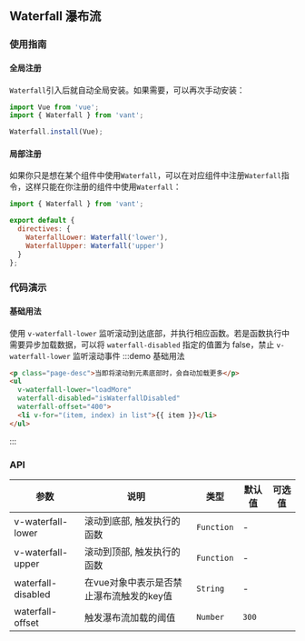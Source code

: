 ## Waterfall 瀑布流

### 使用指南

#### 全局注册

`Waterfall`引入后就自动全局安装。如果需要，可以再次手动安装：

```js
import Vue from 'vue';
import { Waterfall } from 'vant';

Waterfall.install(Vue);
```

#### 局部注册

如果你只是想在某个组件中使用`Waterfall`，可以在对应组件中注册`Waterfall`指令，这样只能在你注册的组件中使用`Waterfall`：

```js
import { Waterfall } from 'vant';

export default {
  directives: {
    WaterfallLower: Waterfall('lower'),
    WaterfallUpper: Waterfall('upper')
  }
};
```

### 代码演示

<script>
export default {
  data() {
    return {
      list: [1, 2, 3, 4, 5, 6, 7, 8, 9, 10],
      loading: false,
      finished: false
    };
  },
  methods: {
    loadMore() {
      if (this.list.length >= 200) {
        this.finished = true;
        return;
      }

      this.loading = true;
      setTimeout(() => {
        let lastNumber = this.list[this.list.length - 1];
        for (let i = 0; i < 5; i ++) {
          lastNumber += 1;
          this.list.push(lastNumber);
        }
        this.loading = false;
      }, 200);
    }
  },
  computed: {
    isWaterfallDisabled() {
      return this.loading || this.finished;
    }
  }
};
</script>

<style>
.demo-waterfall {
  ul {
    max-height: 360px;
    overflow: scroll;
    border-top: 1px solid #e5e5e5;
  }
  li {
    line-height: 50px;
    border-bottom: 1px solid #e5e5e5;
    background: #fff;
    text-align: center;
  }
  .page-desc {
    padding: 5px 0;
    line-height: 1.4;
    font-size: 14px;
    text-align: center;
    color: #666;
  }
}
</style>

#### 基础用法
使用 `v-waterfall-lower` 监听滚动到达底部，并执行相应函数。若是函数执行中需要异步加载数据，可以将 `waterfall-disabled` 指定的值置为 false，禁止 `v-waterfall-lower` 监听滚动事件
:::demo 基础用法
```html
<p class="page-desc">当即将滚动到元素底部时，会自动加载更多</p>
<ul
  v-waterfall-lower="loadMore"
  waterfall-disabled="isWaterfallDisabled"
  waterfall-offset="400">
  <li v-for="(item, index) in list">{{ item }}</li>
</ul>
```
:::

### API

| 参数       | 说明      | 类型       | 默认值       | 可选值       |
|-----------|-----------|-----------|-------------|-------------|
| v-waterfall-lower | 滚动到底部, 触发执行的函数 | `Function`  | - |  |
| v-waterfall-upper | 滚动到顶部, 触发执行的函数 | `Function`  | - |  |
| waterfall-disabled | 在vue对象中表示是否禁止瀑布流触发的key值 | `String`  | - |  |
| waterfall-offset | 触发瀑布流加载的阈值 | `Number`  | `300` |   |

